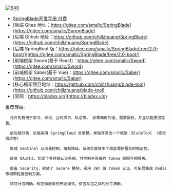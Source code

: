 <a href="https://ibb.co/8sz4vhW"><img src="https://i.ibb.co/h9X1QqP/640.webp" alt="640" border="0"></a>

* [SpringBlade开发手册 付费](https://www.kancloud.cn/smallchill/blade)
* [后端 Gitee 地址：https://gitee.com/smallc/SpringBlade](https://gitee.com/smallc/SpringBlade)
* [后端 Github 地址：https://github.com/chillzhuang/SpringBlade](https://github.com/chillzhuang/SpringBlade)
* [后端 SpringBoot 版：https://gitee.com/smallc/SpringBlade/tree/2.0-boot/](https://gitee.com/smallc/SpringBlade/tree/2.0-boot/)
* [前端框架 Sword(基于 React)：https://gitee.com/smallc/Sword](https://gitee.com/smallc/Sword)
* [前端框架 Saber(基于 Vue)：https://gitee.com/smallc/Saber](https://gitee.com/smallc/Saber)
* [核心框架项目地址：https://github.com/chillzhuang/blade-tool](https://github.com/chillzhuang/blade-tool)
* [官网：https://bladex.vip](https://bladex.vip)


推荐理由:

      允许免费用于学习、毕设、公司项目、私活等。 如果商用的话，需要授权，并且功能更加完善。

      前后端分离，后端采用 SpringCloud 全家桶，单独开源出一个框架：BladeTool （感觉很厉害）

      集成 Sentinel 从流量控制、熔断降级、系统负载等多个维度保护服务的稳定性。

      借鉴 OAuth2，实现了多终端认证系统，可控制子系统的 token 权限互相隔离。

      借鉴 Security，封装了 Secure 模块，采用 JWT 做 Token 认证，可拓展集成 Redis 等细颗粒度控制方案。

      项目分包明确，规范微服务的开发模式，使包与包之间的分工清晰。



